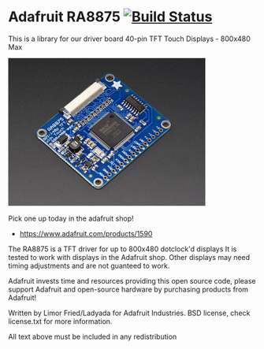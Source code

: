 # Adafruit RA8875 [![Build Status](https://github.com/adafruit/Adafruit_RA8875/workflows/Arduino%20Library%20CI/badge.svg)](https://github.com/adafruit/Adafruit_RA8875/actions)

This is a library for our driver board 40-pin TFT Touch Displays - 800x480 Max

<a href="https://www.adafruit.com/products/1590"><img src="assets/image.jpg" height="300"/></a>

Pick one up today in the adafruit shop!
  * https://www.adafruit.com/products/1590

The RA8875 is a TFT driver for up to 800x480 dotclock'd displays
It is tested to work with displays in the Adafruit shop. 
Other displays may need timing adjustments and are not guanteed to work.

Adafruit invests time and resources providing this open source code, please support Adafruit and open-source hardware by purchasing products from Adafruit!

Written by Limor Fried/Ladyada  for Adafruit Industries. BSD license, check license.txt for more information. 

All text above must be included in any redistribution
